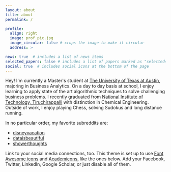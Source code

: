 ```yaml
---
layout: about
title: about
permalink: /

profile:
  align: right
  image: prof_pic.jpg
  image_circular: false # crops the image to make it circular
  address: >

news: true  # includes a list of news items
selected_papers: false # includes a list of papers marked as "selected={true}"
social: true  # includes social icons at the bottom of the page
---
```


Hey! I'm currently a Master's student at [The University of Texas at Austin](https://www.utexas.edu), majoring in Business Analytics. On a day to day basis at school, I enjoy learning to apply state of the art algorithmic techniques to solve challenging business problems. I recently graduated from [National Institute of Technology, Tiruchirappalli](https://www.nitt.edu) with distinction in Chemical Engineering. Outside of work, I enjoy playing Chess, solving Sudokus and long distance running.

In no particular order, my favorite subreddits are:
* [disneyvacation](https://www.reddit.com/r/disneyvacation/)
* [dataisbeautiful](https://www.reddit.com/r/dataisbeautiful/)
* [showerthoughts](https://www.reddit.com/r/Showerthoughts/)

Link to your social media connections, too. This theme is set up to use [Font Awesome icons](http://fortawesome.github.io/Font-Awesome/) and [Academicons](https://jpswalsh.github.io/academicons/), like the ones below. Add your Facebook, Twitter, LinkedIn, Google Scholar, or just disable all of them.
